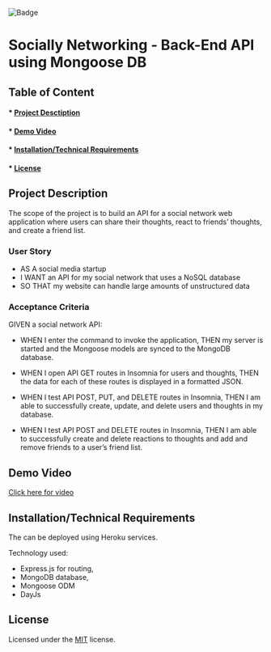 ![Badge](https://img.shields.io/badge/license-MIT-green?style=plastic&logo=appveyor)

# Socially Networking - Back-End API using Mongoose DB

## Table of Content
#### * [Project Desctiption](#description)
#### * [Demo Video](#video)
#### * [Installation/Technical Requirements](#installation)
#### * [License](#license)


## Project Description
The scope of the project is to build an API for a social network web application where users can share their thoughts, react to friends’ thoughts, and create a friend list. 

### User Story
- AS A social media startup
- I WANT an API for my social network that uses a NoSQL database
- SO THAT my website can handle large amounts of unstructured data


### Acceptance Criteria
GIVEN a social network API:

- WHEN I enter the command to invoke the application, THEN my server is started and the Mongoose models are synced to the MongoDB database.

- WHEN I open API GET routes in Insomnia for users and thoughts, THEN the data for each of these routes is displayed in a formatted JSON.

- WHEN I test API POST, PUT, and DELETE routes in Insomnia, THEN I am able to successfully create, update, and delete users and thoughts in my database.

- WHEN I test API POST and DELETE routes in Insomnia, THEN I am able to successfully create and delete reactions to thoughts and add and remove friends to a user’s friend list. 

## Demo Video
[Click here for video](https://github.com/anryl050/socialy-networking/assets/118693401/a18fe1c1-a530-4972-b379-19fbc4a99850)


## Installation/Technical Requirements
The can be deployed using Heroku services.

Technology used:
- Express.js for routing,
- MongoDB database,
- Mongoose ODM
- DayJs

## License
Licensed under the [MIT](https://choosealicense.com/licenses/mit/) license.
